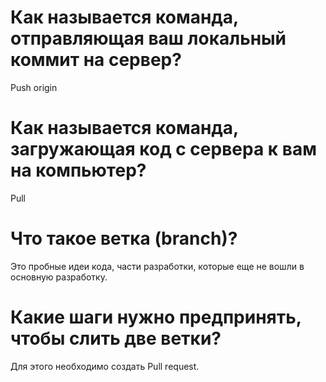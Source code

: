 # Как называется команда, отправляющая ваш локальный коммит на сервер?

Push origin

# Как называется команда, загружающая код с сервера к вам на компьютер?

Pull

# Что такое ветка (branch)?

Это пробные идеи кода, части разработки, которые еще не вошли в основную разработку.

#	Какие шаги нужно предпринять, чтобы слить две ветки?

Для этого необходимо создать Pull request. 
